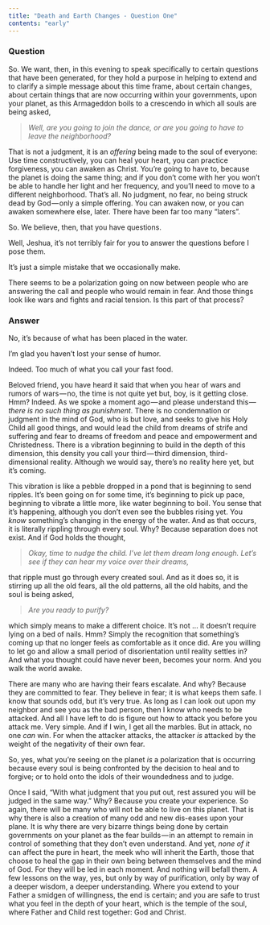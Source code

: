 ```yaml
---
title: "Death and Earth Changes - Question One"
contents: "early"
---
```


### Question

So. We want, then, in this evening to speak specifically to certain
questions that have been generated, for they hold a purpose in helping
to extend and to clarify a simple message about this time frame, about
certain changes, about certain things that are now occurring within your
governments, upon your planet, as this Armageddon boils to a crescendo
in which all souls are being asked,

> *Well, are you going to join the dance, or are you going to have to
> leave the neighborhood?*

That is not a judgment, it is an *offering* being made to the soul of
everyone: Use time constructively, you can heal your heart, you can
practice forgiveness, you can awaken as Christ. You’re going to have to,
because the planet is doing the same thing; and if you don’t come with
her you won’t be able to handle her light and her frequency, and you’ll
need to move to a different neighborhood. That’s all. No judgment, no
fear, no being struck dead by God — only a simple offering. You can
awaken now, or you can awaken somewhere else, later. There have been far
too many “laters”.

So. We believe, then, that you have questions.

Well, Jeshua, it’s not terribly fair for you to answer the questions
before I pose them.

It’s just a simple mistake that we occasionally make.

There seems to be a polarization going on now between people who are
answering the call and people who would remain in fear. And those things
look like wars and fights and racial tension. Is this part of that
process?

### Answer

No, it’s because of what has been placed in the water.

I’m glad you haven’t lost your sense of humor.

Indeed. Too much of what you call your fast food.

Beloved friend, you have heard it said that when you hear of wars and
rumors of wars — no, the time is not quite yet but, boy, is it getting
close. Hmm? Indeed. As we spoke a moment ago — and please understand
this — *there is no such thing as punishment*. There is no condemnation
or judgment in the mind of God, who is but love, and seeks to give his Holy
Child all good things, and would lead the child from dreams of strife
and suffering and fear to dreams of freedom and peace and empowerment
and Christedness. There is a vibration beginning to build in the depth
of this dimension, this density you call your third — third dimension,
third-dimensional reality. Although we would say, there’s no reality
here yet, but it’s coming.

This vibration is like a pebble dropped in a pond that is beginning to
send ripples. It’s been going on for some time, it’s beginning to pick
up pace, beginning to vibrate a little more, like water beginning to
boil. You sense that it’s happening, although you don’t even see the
bubbles rising yet. You *know* something’s changing in the energy of the
water. And as that occurs, it is literally rippling through every soul.
Why? Because separation does not exist. And if God holds the thought,

> *Okay, time to nudge the child. I’ve let them dream long enough. Let’s
> see if they can hear my voice over their dreams,*

that ripple must go through every created soul. And as it does so, it is
stirring up all the old fears, all the old patterns, all the old habits,
and the soul is being asked,

> *Are you ready to purify?*

which simply means to make a different choice. It’s not &hellip; it doesn’t
require lying on a bed of nails. Hmm? Simply the recognition that
something’s coming up that no longer feels as comfortable as it once
did. Are you willing to let go and allow a small period of
disorientation until reality settles in? And what you thought could have
never been, becomes your norm. And you walk the world awake.

There are many who are having their fears escalate. And why? Because
they are committed to fear. They believe in fear; it is what keeps them
safe. I know that sounds odd, but it’s very true. As long as I can look
out upon my neighbor and see you as the bad person, then I know who
needs to be attacked. And all I have left to do is figure out how to
attack you before you attack me. Very simple. And if I win, I get all
the marbles. But in attack, no one *can* win. For when the attacker
attacks, the attacker *is* attacked by the weight of the negativity of
their own fear.

So, yes, what you’re seeing on the planet *is* a polarization that is
occurring because every soul is being confronted by the decision to heal
and to forgive; or to hold onto the idols of their woundedness and to
judge.

Once I said, “With what judgment that you put out, rest assured you will
be judged in the same way.” Why? Because you create your experience. So
again, there will be many who will not be able to live on this planet.
That is why there is also a creation of many odd and new dis-eases upon
your plane. It is why there are very bizarre things being done by
certain governments on your planet as the fear builds — in an attempt to
remain in control of something that they don’t even understand. And yet,
*none of* *it* can affect the pure in heart, the meek who will inherit
the Earth, those that choose to heal the gap in their own being between
themselves and the mind of God. For they will be led in each moment. And
nothing will befall them. A few lessons on the way, yes, but only by way
of purification, only by way of a deeper wisdom, a deeper understanding.
Where you extend to your Father a smidgen of willingness, the end is
certain; and you are safe to trust what you feel in the depth of your
heart, which is the temple of the soul, where Father and Child rest
together: God and Christ.

